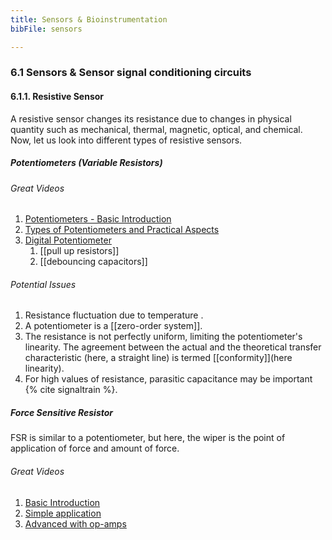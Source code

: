 ```yaml
---
title: Sensors & Bioinstrumentation
bibFile: sensors

---
```


### 6.1 Sensors & Sensor signal conditioning circuits

#### 6.1.1. Resistive Sensor

A resistive sensor changes its resistance due to changes in physical quantity such as mechanical, thermal, magnetic, optical, and chemical. Now, let us look into different types of resistive sensors.

##### Potentiometers (Variable Resistors)
###### Great Videos
1.  [Potentiometers - Basic Introduction](https://www.youtube.com/watch?v=XuBx9eQYscU)
2.  [Types of Potentiometers and Practical Aspects](https://www.youtube.com/watch?v=5d_TTQ2OJtM)
3.  [Digital Potentiometer](https://www.youtube.com/watch?v=uezoQ5fkixY&t=241s)
	1.  [[pull up resistors]]
	2.  [[debouncing capacitors]]

###### Potential Issues 
1.  Resistance fluctuation due to temperature .
2.  A potentiometer is a [[zero-order system]].
3.  The resistance is not perfectly uniform, limiting the potentiometer's linearity. The agreement between the actual and the theoretical transfer characteristic (here, a straight line) is termed [[conformity]](here linearity).
4.  For high values of resistance, parasitic capacitance may be important {% cite signaltrain %}.

##### Force Sensitive Resistor

FSR is similar to a potentiometer, but here, the wiper is the point of application of force and amount of force.

###### Great Videos

1.  [Basic Introduction](https://www.youtube.com/watch?v=1p8AE_QA8qQ)
2.  [Simple application](https://www.youtube.com/watch?v=u2EHDyrV_F0)
3.  [Advanced with op-amps](https://www.youtube.com/watch?v=f00t2liHl3Q)
